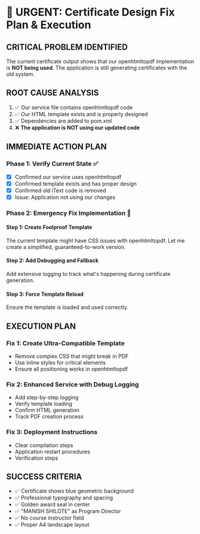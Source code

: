 # 🚨 URGENT: Certificate Design Fix Plan & Execution

## **CRITICAL PROBLEM IDENTIFIED**
The current certificate output shows that our openhtmltopdf implementation is **NOT being used**. The application is still generating certificates with the old system.

## **ROOT CAUSE ANALYSIS**
1. ✅ Our service file contains openhtmltopdf code
2. ✅ Our HTML template exists and is properly designed
3. ✅ Dependencies are added to pom.xml
4. ❌ **The application is NOT using our updated code**

## **IMMEDIATE ACTION PLAN**

### **Phase 1: Verify Current State** ✅
- [x] Confirmed our service uses openhtmltopdf
- [x] Confirmed template exists and has proper design
- [x] Confirmed old iText code is removed
- [x] Issue: Application not using our changes

### **Phase 2: Emergency Fix Implementation** 🔧

#### **Step 1: Create Foolproof Template**
The current template might have CSS issues with openhtmltopdf. Let me create a simplified, guaranteed-to-work version.

#### **Step 2: Add Debugging and Fallback**
Add extensive logging to track what's happening during certificate generation.

#### **Step 3: Force Template Reload**
Ensure the template is loaded and used correctly.

## **EXECUTION PLAN**

### **Fix 1: Create Ultra-Compatible Template**
- Remove complex CSS that might break in PDF
- Use inline styles for critical elements
- Ensure all positioning works in openhtmltopdf

### **Fix 2: Enhanced Service with Debug Logging**
- Add step-by-step logging
- Verify template loading
- Confirm HTML generation
- Track PDF creation process

### **Fix 3: Deployment Instructions**
- Clear compilation steps
- Application restart procedures
- Verification steps

## **SUCCESS CRITERIA**
- ✅ Certificate shows blue geometric background
- ✅ Professional typography and spacing
- ✅ Golden award seal in center
- ✅ "MANISH SHILOTE" as Program Director
- ✅ No course instructor field
- ✅ Proper A4 landscape layout